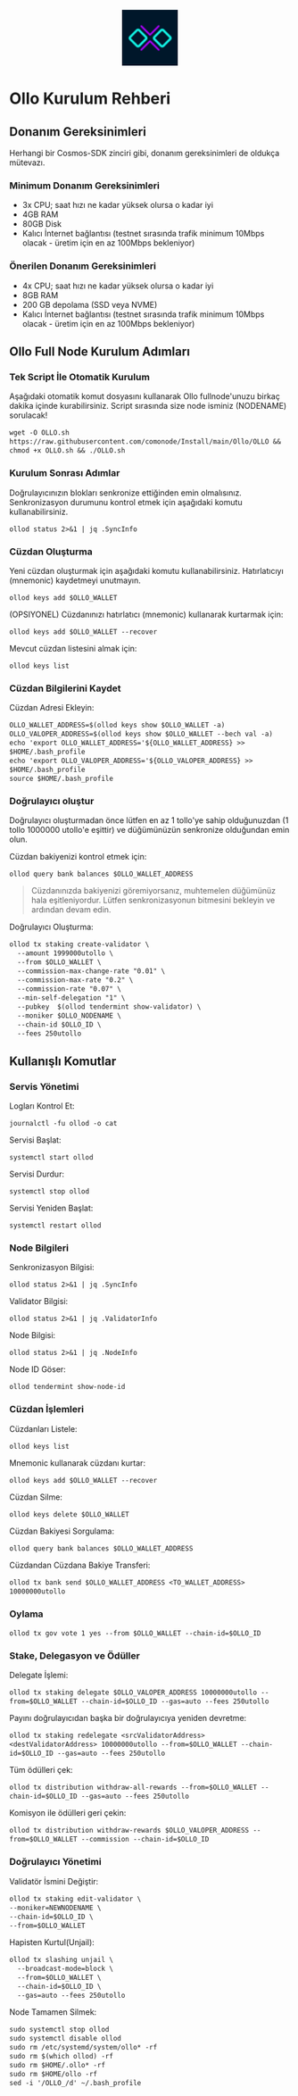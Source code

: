<p align="center">
  <img height="100" height="auto" src="https://raw.githubusercontent.com/comonode/Install/main/logos/ollo.png">
</p>

# Ollo Kurulum Rehberi
## Donanım Gereksinimleri
Herhangi bir Cosmos-SDK zinciri gibi, donanım gereksinimleri de oldukça mütevazı.

### Minimum Donanım Gereksinimleri
 - 3x CPU; saat hızı ne kadar yüksek olursa o kadar iyi
 - 4GB RAM
 - 80GB Disk
 - Kalıcı İnternet bağlantısı (testnet sırasında trafik minimum 10Mbps olacak - üretim için en az 100Mbps bekleniyor)

### Önerilen Donanım Gereksinimleri
 - 4x CPU; saat hızı ne kadar yüksek olursa o kadar iyi
 - 8GB RAM
 - 200 GB depolama (SSD veya NVME)
 - Kalıcı İnternet bağlantısı (testnet sırasında trafik minimum 10Mbps olacak - üretim için en az 100Mbps bekleniyor)

## Ollo Full Node Kurulum Adımları
### Tek Script İle Otomatik Kurulum
Aşağıdaki otomatik komut dosyasını kullanarak Ollo fullnode'unuzu birkaç dakika içinde kurabilirsiniz.
Script sırasında size node isminiz (NODENAME) sorulacak!


```
wget -O OLLO.sh https://raw.githubusercontent.com/comonode/Install/main/Ollo/OLLO && chmod +x OLLO.sh && ./OLLO.sh
```

### Kurulum Sonrası Adımlar

Doğrulayıcınızın blokları senkronize ettiğinden emin olmalısınız.
Senkronizasyon durumunu kontrol etmek için aşağıdaki komutu kullanabilirsiniz.
```
ollod status 2>&1 | jq .SyncInfo
```

### Cüzdan Oluşturma
Yeni cüzdan oluşturmak için aşağıdaki komutu kullanabilirsiniz. Hatırlatıcıyı (mnemonic) kaydetmeyi unutmayın.
```
ollod keys add $OLLO_WALLET
```

(OPSIYONEL) Cüzdanınızı hatırlatıcı (mnemonic) kullanarak kurtarmak için:
```
ollod keys add $OLLO_WALLET --recover
```

Mevcut cüzdan listesini almak için:
```
ollod keys list
```

### Cüzdan Bilgilerini Kaydet
Cüzdan Adresi Ekleyin:
```
OLLO_WALLET_ADDRESS=$(ollod keys show $OLLO_WALLET -a)
OLLO_VALOPER_ADDRESS=$(ollod keys show $OLLO_WALLET --bech val -a)
echo 'export OLLO_WALLET_ADDRESS='${OLLO_WALLET_ADDRESS} >> $HOME/.bash_profile
echo 'export OLLO_VALOPER_ADDRESS='${OLLO_VALOPER_ADDRESS} >> $HOME/.bash_profile
source $HOME/.bash_profile
```


### Doğrulayıcı oluştur
Doğrulayıcı oluşturmadan önce lütfen en az 1 tollo'ye sahip olduğunuzdan (1 tollo 1000000 utollo'e eşittir) ve düğümünüzün senkronize olduğundan emin olun.

Cüzdan bakiyenizi kontrol etmek için:
```
ollod query bank balances $OLLO_WALLET_ADDRESS
```
> Cüzdanınızda bakiyenizi göremiyorsanız, muhtemelen düğümünüz hala eşitleniyordur. Lütfen senkronizasyonun bitmesini bekleyin ve ardından devam edin.

Doğrulayıcı Oluşturma:
```
ollod tx staking create-validator \
  --amount 1999000utollo \
  --from $OLLO_WALLET \
  --commission-max-change-rate "0.01" \
  --commission-max-rate "0.2" \
  --commission-rate "0.07" \
  --min-self-delegation "1" \
  --pubkey  $(ollod tendermint show-validator) \
  --moniker $OLLO_NODENAME \
  --chain-id $OLLO_ID \
  --fees 250utollo
```



## Kullanışlı Komutlar
### Servis Yönetimi
Logları Kontrol Et:
```
journalctl -fu ollod -o cat
```

Servisi Başlat:
```
systemctl start ollod
```

Servisi Durdur:
```
systemctl stop ollod
```

Servisi Yeniden Başlat:
```
systemctl restart ollod
```

### Node Bilgileri
Senkronizasyon Bilgisi:
```
ollod status 2>&1 | jq .SyncInfo
```

Validator Bilgisi:
```
ollod status 2>&1 | jq .ValidatorInfo
```

Node Bilgisi:
```
ollod status 2>&1 | jq .NodeInfo
```

Node ID Göser:
```
ollod tendermint show-node-id
```

### Cüzdan İşlemleri
Cüzdanları Listele:
```
ollod keys list
```

Mnemonic kullanarak cüzdanı kurtar:
```
ollod keys add $OLLO_WALLET --recover
```

Cüzdan Silme:
```
ollod keys delete $OLLO_WALLET
```

Cüzdan Bakiyesi Sorgulama:
```
ollod query bank balances $OLLO_WALLET_ADDRESS
```

Cüzdandan Cüzdana Bakiye Transferi:
```
ollod tx bank send $OLLO_WALLET_ADDRESS <TO_WALLET_ADDRESS> 10000000utollo
```

### Oylama
```
ollod tx gov vote 1 yes --from $OLLO_WALLET --chain-id=$OLLO_ID
```

### Stake, Delegasyon ve Ödüller
Delegate İşlemi:
```
ollod tx staking delegate $OLLO_VALOPER_ADDRESS 10000000utollo --from=$OLLO_WALLET --chain-id=$OLLO_ID --gas=auto --fees 250utollo
```

Payını doğrulayıcıdan başka bir doğrulayıcıya yeniden devretme:
```
ollod tx staking redelegate <srcValidatorAddress> <destValidatorAddress> 10000000utollo --from=$OLLO_WALLET --chain-id=$OLLO_ID --gas=auto --fees 250utollo
```

Tüm ödülleri çek:
```
ollod tx distribution withdraw-all-rewards --from=$OLLO_WALLET --chain-id=$OLLO_ID --gas=auto --fees 250utollo
```

Komisyon ile ödülleri geri çekin:
```
ollod tx distribution withdraw-rewards $OLLO_VALOPER_ADDRESS --from=$OLLO_WALLET --commission --chain-id=$OLLO_ID
```

### Doğrulayıcı Yönetimi
Validatör İsmini Değiştir:
```
ollod tx staking edit-validator \
--moniker=NEWNODENAME \
--chain-id=$OLLO_ID \
--from=$OLLO_WALLET
```

Hapisten Kurtul(Unjail):
```
ollod tx slashing unjail \
  --broadcast-mode=block \
  --from=$OLLO_WALLET \
  --chain-id=$OLLO_ID \
  --gas=auto --fees 250utollo
```


Node Tamamen Silmek:
```
sudo systemctl stop ollod
sudo systemctl disable ollod
sudo rm /etc/systemd/system/ollo* -rf
sudo rm $(which ollod) -rf
sudo rm $HOME/.ollo* -rf
sudo rm $HOME/ollo -rf
sed -i '/OLLO_/d' ~/.bash_profile
```
